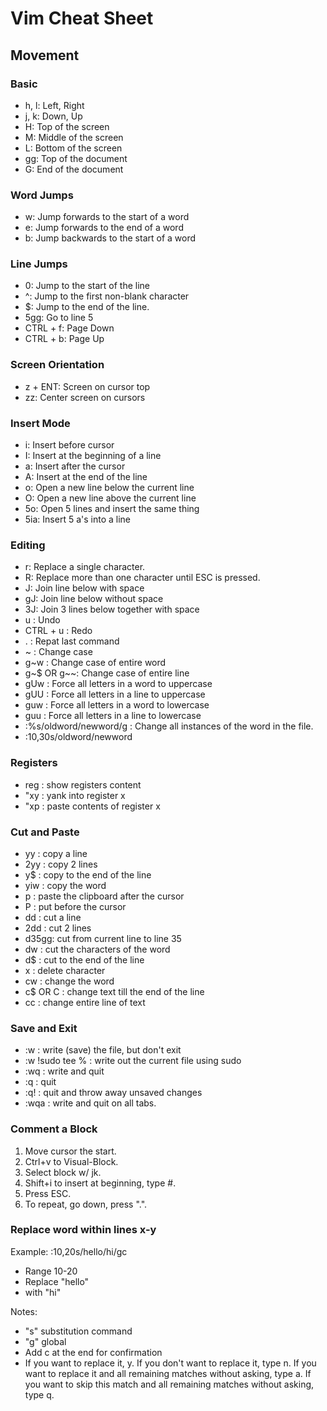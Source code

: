 # Vim Cheat Sheet

## Movement

### Basic
- h, l: Left, Right
- j, k: Down, Up
- H: Top of the screen
- M: Middle of the screen
- L: Bottom of the screen
- gg: Top of the document
- G: End of the document

### Word Jumps

- w: Jump forwards to the start of a word
- e: Jump forwards to the end of a word
- b: Jump backwards to the start of a word

### Line Jumps

- 0: Jump to the start of the line
- ^: Jump to the first non-blank character
- $: Jump to the end of the line.
- 5gg: Go to line 5
- CTRL + f: Page Down
- CTRL + b: Page Up

### Screen Orientation

- z + ENT: Screen on cursor top
- zz: Center screen on cursors


### Insert Mode

- i: Insert before cursor
- I: Insert at the beginning of a line
- a: Insert after the cursor
- A: Insert at the end of the line
- o: Open a new line below the current line
- O: Open a new line above the current line
- 5o: Open 5 lines and insert the same thing
- 5ia: Insert 5 a's into a line

### Editing

- r: Replace a single character.
- R: Replace more than one character until ESC is pressed.
- J: Join line below with space
- gJ: Join line below without space
- 3J: Join 3 lines below together with space
- u : Undo
- CTRL + u : Redo
- . : Repat last command
- ~ : Change case
- g~w : Change case of entire word
- g~$ OR g~~: Change case of entire line
- gUw : Force all letters in a word to uppercase
- gUU : Force all letters in a line to uppercase
- guw : Force all letters in a word to lowercase
- guu : Force all letters in a line to lowercase
- :%s/oldword/newword/g : Change all instances of the word in the file.
- :10,30s/oldword/newword

### Registers

- reg : show registers content
- "xy : yank into register x
- "xp : paste contents of register x

### Cut and Paste

- yy : copy a line
- 2yy : copy 2 lines
- y$ : copy to the end of the line
- yiw : copy the word
- p : paste the clipboard after the cursor
- P : put before the cursor
- dd : cut a line
- 2dd : cut 2 lines
- d35gg: cut from current line to line 35
- dw : cut the characters of the word
- d$ : cut to the end of the line
- x : delete character
- cw : change the word
- c$ OR C : change text till the end of the line
- cc : change entire line of text


### Save and Exit

- :w : write (save) the file, but don't exit
- :w !sudo tee % : write out the current file using sudo
- :wq : write and quit
- :q : quit
- :q! : quit and throw away unsaved changes
- :wqa : write and quit on all tabs.
 

### Comment a Block

1. Move cursor the start.
2. Ctrl+v to Visual-Block.
3. Select block w/ jk.
4. Shift+i to insert at beginning, type #.
5. Press ESC.
6. To repeat, go down, press ".".


### Replace word within lines x-y

Example: :10,20s/hello/hi/gc

- Range 10-20
- Replace "hello"
- with "hi"

Notes:

- "s" substitution command
- "g" global
- Add c at the end for confirmation
- If you want to replace it, y. If you don't want to replace it, type n. If you want to replace it and all remaining matches without asking, type a. If you want to skip this match and all remaining matches without asking, type q.